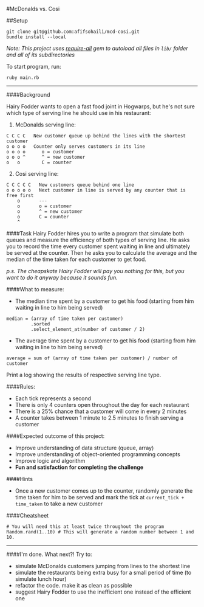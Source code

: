 #McDonalds vs. Cosi

##Setup
```
git clone git@github.com:afifsohaili/mcd-cosi.git
bundle install --local
```
*Note: This project uses [require-all](https://github.com/jarmo/require_all) gem to autoload all files in `lib/` folder and all of its subdirectories*

To start program, run:
```
ruby main.rb
```
___
####Background

Hairy Fodder wants to open a fast food joint in Hogwarps, but he's not sure which type of serving line he should use in his restaurant:

1. McDonalds serving line:
```
C C C C   New customer queue up behind the lines with the shortest customer
o o o o   Counter only serves customers in its line
o o o o      o = customer
o o o ^      ^ = new customer
o   o        C = counter
```

2. Cosi serving line:
```
C C C C C   New customers queue behind one line
o o o o o   Next customer in line is served by any counter that is free first
    o       ---
    o       o = customer
    o       ^ = new customer
    o       C = counter
    ^
```

####Task
Hairy Fodder hires you to write a program that simulate both queues and measure the efficiency of both types of serving line.
He asks you to record the time every customer spent waiting in line and ultimately be served at the counter.
Then he asks you to calculate the average and the median of the time taken for each customer to get food.

*p.s. The cheapskate Hairy Fodder will pay you nothing for this, but you want to do it anyway because it sounds fun.*

####What to measure:
- The median time spent by a customer to get his food (starting from him waiting in line to him being served)
```
median = (array of time taken per customer)
         .sorted
         .select_element_at(number of customer / 2)
```
- The average time spent by a customer to get his food (starting from him waiting in line to him being served)
```
average = sum of (array of time taken per customer) / number of customer
```
Print a log showing the results of respective serving line type.

####Rules:
- Each tick represents a second
- There is only 4 counters open throughout the day for each restaurant
- There is a 25% chance that a customer will come in every 2 minutes
- A counter takes between 1 minute to 2.5 minutes to finish serving a customer

####Expected outcome of this project:
- Improve understanding of data structure (queue, array)
- Improve understanding of object-oriented programming concepts
- Improve logic and algorithm
- **Fun and satisfaction for completing the challenge**

####Hints
- Once a new customer comes up to the counter, randomly generate the time taken for him to be served and mark the tick at `current_tick + time_taken` to take a new customer

####Cheatsheet
```
# You will need this at least twice throughout the program
Random.rand(1..10) # This will generate a random number between 1 and 10.
```

___

####I'm done. What next?!
Try to:
- simulate McDonalds customers jumping from lines to the shortest line
- simulate the restaurants being extra busy for a small period of time (to simulate lunch hour)
- refactor the code. make it as clean as possible
- suggest Hairy Fodder to use the inefficient one instead of the efficient one
